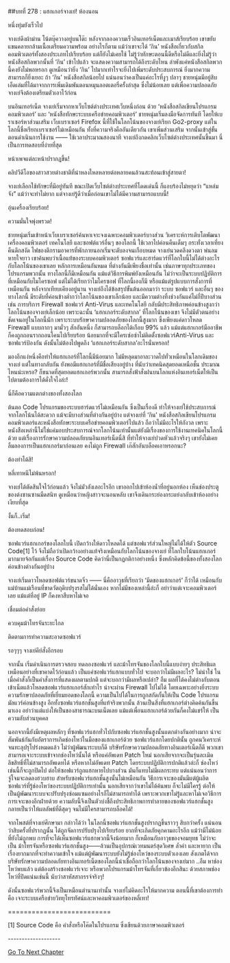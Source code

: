 ##บทที่ 278 : แฮกเกอร์จางเย่!
ห้องนอน

หนึ่งทุ่มยังเร็วไป

จางเย่ดึงผ้าม่าน โน้ตบุ๊ควางอยู่บนโต๊ะ หลังจากลองความเร็วอินเทอร์เน็ตและเมาส์เรียบร้อย เขาขยับแขนคลายกล้ามเนื้อเตรียมความพร้อม อย่างไรก็ตาม แม้ว่าเขาจะได้ ‘กิน’ หนังสือเกี่ยวกับสกิลคอมพิวเตอร์ทั้งสองประเภทไปเรียบร้อย แต่ก็ยังไม่เคยใช้ ไม่รู้ว่าทักษะตอนนี้ดีหรือไม่ดีและยิ่งไม่รู้ว่าหนังสือสกิลพวกนั้นที่ ‘กิน’ เข้าไปแล้ว จะแสดงความสามารถได้ถึงระดับไหน ลำพังแค่หนังสือสกิลพวกนี้คงยังไม่พอหรอก ดูเหมือนว่ายิ่ง ‘กิน’ ไปมากเท่าไรจะยิ่งไปเพิ่มระดับประสบการณ์ ยิ่งมากความสามารถก็ยิ่งเยอะ ถ้า ‘กิน’ หนังสือสกิลน้อยไป แน่นอนว่าคงเป็นแค่อะไรที่งูๆ ปลาๆ ชายหนุ่มมีอยู่สิบเอ็ดเล่มที่ได้มาจากการเพิ่มเดิมพันตอนหมุนลอตเตอรี่ครั้งล่าสุด ซึ่งไม่น้อยเลย แต่เพื่อความปลอดภัย จางเย่จึงต้องเตรียมตัวเอาไว้ก่อน

บนอินเทอร์เน็ต จางเย่เริ่มจากหาเว็บไซต์ต่างประเทศเว็บหนึ่งก่อน ด้วย ‘หนังสือสกิลเขียนโปรแกรมคอมพิวเตอร์’ และ ‘หนังสือทักษะระบบเครือข่ายคอมพิวเตอร์’ ชายหนุ่มเริ่มลงมือจัดการทันที โดยให้เบราเซอร์หาส่วนเสริม เว็บเบราเซอร์ Firefox นี้ที่ใช้ในโลกโน้นของจางเย่เรียก Go2-proxy แต่ในโลกนี้ชื่อเรียกเบราเซอร์ไม่เหมือนกัน ทั้งที่ความจริงคืออันเดียวกัน เขาเพิ่มส่วนเสริม จากนั้นเข้าสู่ขั้นตอนดำเนินการใช้งาน —— ใช้เวลาประมาณสองนาที จางเย่ถึงกดคลิกเว็บไซต์ต่างประเทศนั้นขึ้นมา นี่เป็นการทดสอบที่ง่ายที่สุด

หน้าเพจแต่ละหน้าปรากฏขึ้น!

คลิปวีดีโอของสาวสวยต่างชาติที่น่าหลงใหลหลายต่อหลายคนล้วนสะท้อนเข้าสู่สายตา!

จางเย่เลือกใช้ทักษะที่มีอยู่ทันที ขณะเปิดเว็บไซต์ต่างประเทศที่โดดเด่นนี้ ก็แอบร้องไม่หยุดว่า “แหล่มจัง” แม้ว่าจะทำไม่ยาก แต่จางเย่รู้ดีว่าเมื่อก่อนเขาไม่ได้มีความสามารถแบบนี้!

อุ่นเครื่องเรียบร้อย!

ความมั่นใจพุ่งพรวด!

ชายหนุ่มเริ่มเข้าหน้าเว็บเบราเซอร์ค้นหาเจาะจงเฉพาะคอมพิวเตอร์บางส่วน วิเคราะห์การเติบโตพัฒนาเครื่องคอมพิวเตอร์ เทคโนโลยี และซอฟต์แวร์อื่นๆ ของโลกนี้ ใช้เวลาไปค่อนคืนเต็มๆ กระทั่งเวลาเที่ยงคืนดึกสงัด ไฟของตึกรามอาคารที่พักภายนอกเริ่มจะดับลงจนเกือบหมด จางเย่นวดคลึงดวงตา พ่นลมหายใจยาว เขาค้นพบว่าเนื้อแท้ของระบบคอมพิวเตอร์ ซอฟแวร์และฮาร์ดแวร์ที่โลกใบนี้ไม่ได้ต่างอะไรกับโลกโน้นของเขาเลย หลักการเหมือนกันหมด ที่ต่างกันมีเพียงชื่อเท่านั้น เช่นภาษาทุกประเภทของโปรแกรมพวกนั้น ทางโลกนี้ก็มีเหมือนกัน แม้แต่วิธีการพิมพ์ยังเหมือนกัน ไม่ว่าจะเป็นระบบปฏิบัติการที่เหมือนกับไมโครซอฟ แต่ไม่ได้เรียกว่าไมโครซอฟ ที่โลกนี้เองก็มี หรือแม้แต่รูปแบบการสั่งการที่เหมือนกัน หลังจากเทียบเคียงอยู่นาน จางเย่ถึงได้ข้อสรุปขั้นต้นออกมาว่า ระบบ ซอฟแวร์ และอื่นๆ ของทางโลกนี้ มีระดับที่ค่อนข้างต่ำกว่าโลกโน้นของเขาเล็กน้อย และมีความต่างทิ้งช่วงกันแค่ไม่กี่ปีบางส่วน เช่น การบริการ Firewall ซอฟแวร์ Anti-Virus และเทคโนโลยี กลับมีประสิทธิภาพค่อนข้างสูงกว่าโลกโน้นของจางเย่เล็กน้อย เพราะฉะนั้น ‘แฮกเกอร์ระดับสากล’ ที่โลกโน้นของเขา จึงไม่มีตัวตนอย่างชัดเจนอยู่ในโลกนี้นัก เพราะระบบรักษาความปลอดภัยของโลกนี้สูงมาก ซึ่งเพียงแค่ดาวโหลด Firewall แบบกากๆ มามั่วๆ สักอันหนึ่ง ก็สามารถบล็อกได้เกือบ 99% แล้ว แม้แต่แฮกเกอร์มืออาชีพก็คงถูกถอนรากถอนโคนไปเรียบร้อย น้อยมากที่จะมีใครเซ่อซ่าไม่ติดตั้งซอฟแวร์Anti-Virus และซอฟแวร์ป้องกัน ดังนั้นไม่ต้องไปพูดถึง ‘แฮกเกอร์ระดับสากล’อะไรนั่นหรอก!

มองอีกแง่หนึ่งคือทำให้แฮกเกอร์ที่โลกนี้มีน้อยมาก ไม่มีหลุดมาอาละวาดไปทั่วเหมือนในโลกเดิมของจางเย่ แต่ในทางกลับกัน ยังพอมีแฮกเกอร์ที่มีชื่อเสียงอยู่บ้าง ที่นับว่าเทคนิคสุดยอดเหนือชั้น ประมาณไหนน่ะเหรอ? ก็ขนาดที่สุดยอดแฮกเกอร์พวกนั้น สามารถสั่งฟ้าสั่งฝนบนโลกแห่งอินเทอร์เน็ตให้เป็นไปตามต้องการได้ดั่งใจไงล่ะ!

นี่ก็คือความแตกต่างของทั้งสองโลก

ต้นตอ Code โปรแกรมของระบบฮาร์ดแวร์ไม่เหมือนกัน ซึ่งเป็นเรื่องดี ทำให้จางเย่ใช้ประสบการณ์จากโลกโน้นได้สะดวก แม้จะมีบางส่วนที่ต่างกันอยู่บ้าง แต่จางเย่ที่ ‘กิน’ หนังสือสกิลเขียนโปรแกรมคอมพิวเตอร์และหนังสือทักษะระบบเครือข่ายคอมพิวเตอร์ไปแล้ว ถือว่าไม่มีอะไรให้กังวล เพราะหนังสือเหล่านี้ไม่ใช่แค่มอบประสบการณ์จากโลกโน้นเท่านั้นแต่ยังมีเรื่องของการใช้งานเทคนิคในโลกนี้ด้วย แต่เรื่องการรักษาความปลอดภัยบนอินเทอร์เน็ตนี่สิ ที่ทำให้จางเย่ปวดหัวแล้วจริงๆ เขายังไม่เคยลิ้มลองการเป็นแฮกเกอร์มาก่อนเลย คงไม่ถูก Firewall เก๊สักอันบล็อคเอาหรอกนะ?

ต้องทำได้สิ!

หลี่เทาหนีไม่พ้นหรอก!

จางเย่ได้ตัดสินใจไว้ก่อนแล้ว จึงไม่มัวลังเลอะไรอีก เขาออกไปเข้าห้องน้ำที่อยู่นอกห้อง เห็นช่องประตูของต่งซานซานมืดสนิท ดูเหมือนว่าหญิงสาวจะนอนหลับ เขาจึงเดินกระย่องกระแย่งกลับเข้าห้องอย่างเงียบที่สุด

งั้นก็..เริ่ม!

ต้องทดสอบก่อน!

ซอฟแวร์แฮกเกอร์ของโลกใบนี้ เปิดกว้างให้ดาวโหลดได้ แต่ซอฟแวร์ส่วนใหญ่ไม่ได้ให้ตัว Source Code[1] ไว้ จึงไม่ถือว่าเปิดกว้างอย่างแท้จริงเหมือนกับโลกโน้นของจางเย่ ที่โลกใบโน้นแฮกเกอร์มากมายจ้อกันแต่เรื่อง Source Code คิดว่านี่เป็นกฎกติกาอย่างหนึ่ง ซึ่งหลักคิดข้อนี้ของทั้งสองโลกค่อนข้างต่างกันอยู่บ้าง

จางเย่เริ่มดาวโหลดซอฟต์แวร์ขนาดจิ๋ว —— นี่คืออาวุธที่เรียกว่า ‘มีดของแฮกเกอร์’ ก็ว่าได้ เหมือนกับแม่บ้านแม่เรือนที่ขาดวัตถุดิบปรุงรสไม่ได้นั่นเอง หากไม่มีของเหล่านี้ล่ะก็ อย่าว่าแต่เจาะคอมพิวเตอร์เลย แม้แต่ที่อยู่ IP ก็คงหาสืบหาไม่เจอ

เชื่อมต่อคำสั่งย่อย

ควบคุมม้าโทรจันระยะไกล

ติดตามการทำความสะอาดซอฟแวร์

รอๆๆๆ จางเย่คีย์สั่งอีกรอบ

จากนั้น เริ่มดำเนินการตรวจสอบ ทดลองซอฟแวร์ และม้าโทรจันของโลกใบนี้แบบง่ายๆ ประสิทธิผลเหมือนอย่างที่เขาคาดไว้ก่อนแล้ว เป็นแค่ซอฟแวร์แฮกแบบทั่วไป จะบอกว่าไม่มีผลอะไร? ไม่น่าใช่ ในเมื่อคำสั่งก็เป็นคำสั่งการที่แสดงผลตามปกติ แต่จะบอกว่ามีผลหรือเปล่า? อืม ผลที่ได้คงไม่ต่างกับตอนเข้าเน็ตแล้วโหลดซอฟแวร์แฮกเกอร์สักเท่าไร น่าจะผ่าน Firewall ไปไม่ได้ โดยเฉพาะอย่างยิ่งระบบความรักษาปลอดภัยที่เยี่ยมยอดของโลกนี้ ความเป็นไปได้ในการถูกสกัดกั้นให้เป็น Code โปรแกรมมัลแวร์ค่อนข้างสูง อีกทั้งซอฟแวร์แฮกชั้นสูงที่แท้จริงพวกนั้น ล้วนเป็นสิ่งที่แฮกเกอร์ต่างคิดค้นกันขึ้นมาเอง อย่าว่าแต่แบ่งให้เป็นของสาธารณะบนเน็ตเลย แม้แต่เพื่อนแฮกเกอร์ด้วยกันก็คงไม่แชร์ให้ เป็นความลับส่วนบุคคล

นอกจากนี้ยังมีเหตุผลหลักๆ ที่ซอฟแวร์แฮกทั่วไปกับซอฟแวร์แฮกชั้นสูงนั้นแตกต่างกันอย่างมาก น่าจะสัมพันธ์กันกับอัตราการเกิดช่องโหว่ในมือของแฮกเกอร์ด้วย ซอฟแวร์แฮกโดยปกตินั้น ถูกคนวิเคราะห์จนทะลุปรุโปร่งหมดแล้ว ไม่ว่าผู้พัฒนาระบบก็ดี บริษัทรักษาความปลอดภัยทางอินเตอร์เน็ตก็ดี พวกเขาสามารถเจาะระบบเข้าจากช่องโหว่นั้นได้ หรือแค่อัพเดท Patch ใหม่ นอกเสียจากจะเป็นรุ่นละเมิดลิขสิทธิ์ที่ไม่สามารถอัพเดทได้ หรือหากไม่อัพเดท Patch โดยระบบปฏิบัติการปกติแล้วล่ะก็ ช่องโหว่เช่นนี้ก็จะถูกปิดไป ต่อให้ซอฟแวร์ถูกแฮกหายไปบางส่วน มันก็แทบไม่มีผลกระทบ แต่แน่นอนว่าการจู่โจมจะลดลงฮวบฮาบ สำหรับซอฟแวร์แฮกชั้นสูงนั้นไม่เหมือนกัน วิธีการเจาะของมันมีแต่ผู้ผลิตซอฟแวร์ที่รู้ช่องโหว่ของระบบปฏิบัติการเท่านั้น นอกเสียจากว่าเขาไม่ได้ค้นพบ ก็จะไม่มีใครรู้ ต่อให้เป็นผู้พัฒนาระบบจะปรับปรุงซ่อมแซมอย่างไรก็ไม่สามารถทำได้ เพราะพวกเขาไม่รู้และหาไม่เจอวิธีการการเจาะของอีกฝ่ายด้วย ความลับนี้จึงเป็นตัวบ่งชี้ถึงประสิทธิภาพการทำลายของซอฟแวร์แฮกชั้นสูง กลายเป็นว่าให้ผลลัพธ์ที่ดีสุดๆ จนไม่มีใครสามารถบล็อคได้!

จากโพสต์ที่จางเย่ศึกษามา กล่าวได้ว่า ในโลกนี้ซอฟแวร์แฮกชั้นสูงปรากฏขึ้นราวๆ สิบกว่าครั้ง แน่นอนว่าสิบครั้งที่ปรากฏนั้น ได้ถูกจัดการปรับปรุงไปเรียบร้อย ยากที่จะเกิดภัยคุกคามอะไรอีก แม้ว่ามีไม่น้อยที่ยังไม่ถูกพบ การที่จะได้เห็นซอฟแวร์แฮกพวกนี้จึงน้อยมาก ก็เหมือนกับอาวุธของจอมยุทธ ไม่ว่าจะเป็น ม้าโทรจันหรือซอฟแวร์แฮกชั้นสูง——ล้วนเป็นอุปกรณ์เวทมนตร์สุดวิเศษ ล้ำค่า และหายาก เป็นเรื่องยากมากที่จะทำความเข้าใจ แม้แต่ผู้พัฒนาระบบยังไม่รู้ช่องโหว่ของระบบตัวเองเลย สังเกตได้จากบริษัทรักษาความปลอดภัยทางอินเทอร์เน็ตของโลกนี้น่าเชื่อถือกว่าโลกโน้นของจางเย่มาก ..อืม หาช่องโหว่พบแล้ว แต่ต้องสร้างซอฟแวร์เจาะ หรือพวกโปรแกรมม้าโทรจันที่เกี่ยวข้องอีกสินะ ด้วยสภาพช่องโหว่ที่ปิดแน่นเช่นนี้ นับว่าสาหัสสากรรจ์จริงๆ!

ดังนั้นซอฟแวร์พวกนี้จึงเป็นเหมือนตำนานเท่านั้น จางเย่ไม่คิดอะไรให้มากความ ตอนนี้ที่เขาต้องการทำคือ เจาะระบบเครือข่ายวิทยุโทรทัศน์และหาคอมพิวเตอร์ของหลี่เทา!



==========================

[1] Source Code คือ คำสั่งหรือโค๊ดในโปรแกรม ซึ่งเขียนด้วยภาษาคอมพิวเตอร์

*-*-*-*-*-*-*-*-*-*-*-*-*-*-*-*-*-*-*-*




[Go To Next Chapter]( ./79.md)